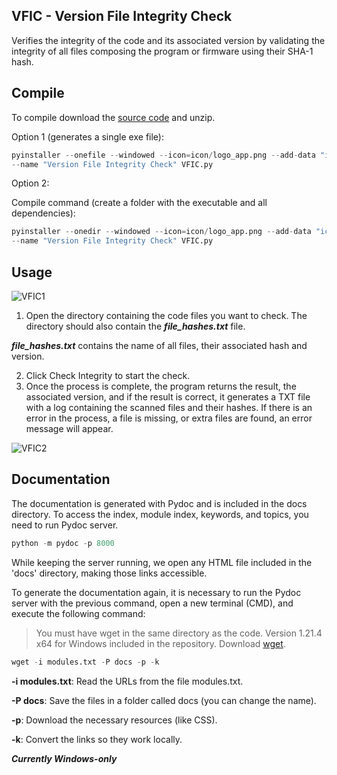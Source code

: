 ## VFIC - Version File Integrity Check

Verifies the integrity of the code and its associated version by validating the integrity of all files composing the program or firmware using their SHA-1 hash.


## Compile

To compile download the [source code](https://github.com/ATphonOS/VFIC/archive/refs/heads/main.zip) and unzip. 

Option 1 (generates a single exe file):

```Python
pyinstaller --onefile --windowed --icon=icon/logo_app.png --add-data "icon/logo_app.png;icon" 
--name "Version File Integrity Check" VFIC.py
```

Option 2:

Compile command (create a folder with the executable and all dependencies):

```Python
pyinstaller --onedir --windowed --icon=icon/logo_app.png --add-data "icon/logo_app.png;icon" 
--name "Version File Integrity Check" VFIC.py
```


## Usage

![VFIC1](https://github.com/user-attachments/assets/b6df1496-6a6a-4edb-9680-c31c4b12d752)


1. Open the directory containing the code files you want to check. The directory should also contain the ***file_hashes.txt*** file.

 ***file_hashes.txt*** contains the name of all files, their associated hash and version. 
 
2. Click Check Integrity to start the check.
3. Once the process is complete, the program returns the result, the associated version, and if the result is correct, it generates a TXT file with a log containing the scanned files and their hashes. If there is an error in the process, a file is missing, or extra files are found, an error message will appear.
 
 ![VFIC2](https://github.com/user-attachments/assets/23c3f14f-6acc-44cb-8615-37846fba2bbc)


## Documentation

The documentation is generated with Pydoc and is included in the docs directory. To access the index, module index, keywords, and topics, you need to run Pydoc server.

```Python
python -m pydoc -p 8000
```

While keeping the server running, we open any HTML file included in the 'docs' directory, making those links accessible.

To generate the documentation again, it is necessary to run the Pydoc server with the previous command, open a new terminal (CMD), and execute the following command:

> You must have wget in the same directory as the code. Version 1.21.4 x64 for Windows included in the repository. Download [wget](https://eternallybored.org/misc/wget/).


```Python
wget -i modules.txt -P docs -p -k
```

**-i modules.txt**: Read the URLs from the file modules.txt.

**-P docs**: Save the files in a folder called docs (you can change the name).

**-p**: Download the necessary resources (like CSS).

**-k**: Convert the links so they work locally.

***Currently Windows-only***

